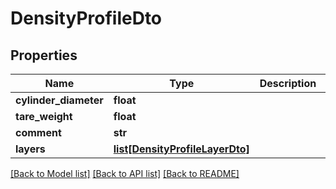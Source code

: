 # DensityProfileDto

## Properties
Name | Type | Description | Notes
------------ | ------------- | ------------- | -------------
**cylinder_diameter** | **float** |  | [optional] 
**tare_weight** | **float** |  | [optional] 
**comment** | **str** |  | [optional] 
**layers** | [**list[DensityProfileLayerDto]**](DensityProfileLayerDto.md) |  | [optional] 

[[Back to Model list]](../README.md#documentation-for-models) [[Back to API list]](../README.md#documentation-for-api-endpoints) [[Back to README]](../README.md)

